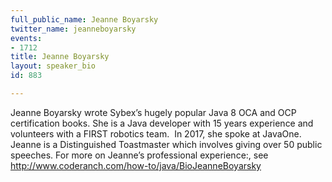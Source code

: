 ```yaml
---
full_public_name: Jeanne Boyarsky
twitter_name: jeanneboyarsky
events:
- 1712
title: Jeanne Boyarsky
layout: speaker_bio
id: 883

---
```

Jeanne Boyarsky wrote Sybex’s hugely popular Java 8 OCA and OCP certification books. She is a Java developer with 15 years experience and volunteers with a FIRST robotics team.  In 2017, she spoke at JavaOne.  Jeanne is a Distinguished Toastmaster which involves giving over 50 public speeches. For more on Jeanne’s professional experience:, see http://www.coderanch.com/how-to/java/BioJeanneBoyarsky